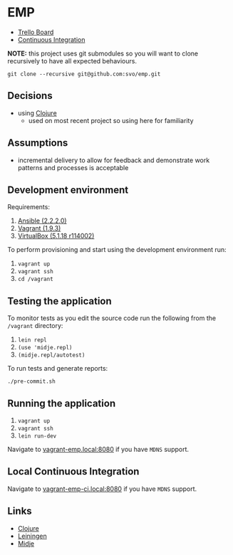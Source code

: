 # EMP

* [Trello Board](https://trello.com/b/WoAzNyra/)
* [Continuous Integration](https://app.shippable.com/github/svo/emp/dashboard)

__NOTE:__ this project uses git submodules so you will want to clone recursively to have all expected behaviours.

```
git clone --recursive git@github.com:svo/emp.git
```

## Decisions

* using [Clojure](https://clojure.org/)
	* used on most recent project so using here for familiarity

## Assumptions

* incremental delivery to allow for feedback and demonstrate work patterns and processes is acceptable

## Development environment

Requirements:

1. [Ansible (2.2.2.0)](https://www.ansible.com/)
2. [Vagrant (1.9.3)](https://www.vagrantup.com/)
3. [VirtualBox (5.1.18 r114002)](https://www.virtualbox.org/)

To perform provisioning and start using the development environment run:

1. `vagrant up`
2. `vagrant ssh`
3. `cd /vagrant`

## Testing the application

To monitor tests as you edit the source code run the following from the `/vagrant` directory:

1. `lein repl`
2. `(use 'midje.repl)`
3. `(midje.repl/autotest)`

To run tests and generate reports:

`./pre-commit.sh`

## Running the application

1. `vagrant up`
2. `vagrant ssh`
3. `lein run-dev`

Navigate to [vagrant-emp.local:8080](http://vagrant-emp.local:8080/version) if you have `MDNS` support.

## Local Continuous Integration

Navigate to [vagrant-emp-ci.local:8080](http://vagrant-emp-ci.local:8080) if you have `MDNS` support.

## Links

* [Clojure](https://clojure.org)
* [Leiningen](http://leiningen.org)
* [Midje](https://github.com/marick/Midje)